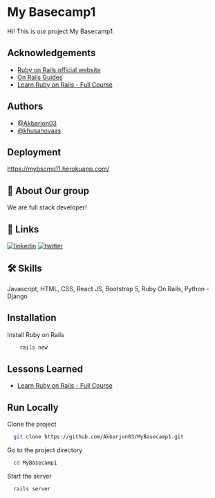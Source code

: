 
# My Basecamp1

Hi!
This is our project My Basecamp1.


## Acknowledgements

 - [Ruby on Rails official website](https://rubyonrails.org/)
 - [On Rails Guides](https://guides.rubyonrails.org/)
 - [Learn Ruby on Rails - Full Course](https://youtu.be/fmyvWz5TUWg)


## Authors

- [@Akbarjon03](https://www.github.com/Akbarjon03)
- [@khusanovaas](https://github.com/khusanovaas)


## Deployment

https://mybscmp11.herokuapp.com/




## 🚀 About Our group
We are full stack developer!


## 🔗 Links
[![linkedin](https://img.shields.io/badge/linkedin-0A66C2?style=for-the-badge&logo=linkedin&logoColor=white)](https://www.linkedin.com/in/akbarjon-odilov-330a16232/)
[![twitter](https://img.shields.io/badge/twitter-1DA1F2?style=for-the-badge&logo=twitter&logoColor=white)](https://twitter.com/odilov_03)


## 🛠 Skills
Javascript, HTML, CSS, React JS, Bootstrap 5, Ruby On Rails, Python -Django 


## Installation

Install Ruby on Rails

```bash
    rails new 
```
    
## Lessons Learned

- [Learn Ruby on Rails - Full Course](https://youtu.be/fmyvWz5TUWg)
## Run Locally

Clone the project

```bash
  git clone https://github.com/Akbarjon03/MyBasecamp1.git
```

Go to the project directory

```bash
  cd MyBasecamp1
```

Start the server

```bash
  rails server
```


